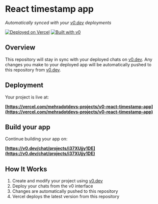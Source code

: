 # React timestamp app

*Automatically synced with your [v0.dev](https://v0.dev) deployments*

[![Deployed on Vercel](https://img.shields.io/badge/Deployed%20on-Vercel-black?style=for-the-badge&logo=vercel)](https://vercel.com/mehradotdevs-projects/v0-react-timestamp-app)
[![Built with v0](https://img.shields.io/badge/Built%20with-v0.dev-black?style=for-the-badge)](https://v0.dev/chat/projects/i37XUjjy1DE)

## Overview

This repository will stay in sync with your deployed chats on [v0.dev](https://v0.dev).
Any changes you make to your deployed app will be automatically pushed to this repository from [v0.dev](https://v0.dev).

## Deployment

Your project is live at:

**[https://vercel.com/mehradotdevs-projects/v0-react-timestamp-app](https://vercel.com/mehradotdevs-projects/v0-react-timestamp-app)**

## Build your app

Continue building your app on:

**[https://v0.dev/chat/projects/i37XUjjy1DE](https://v0.dev/chat/projects/i37XUjjy1DE)**

## How It Works

1. Create and modify your project using [v0.dev](https://v0.dev)
2. Deploy your chats from the v0 interface
3. Changes are automatically pushed to this repository
4. Vercel deploys the latest version from this repository